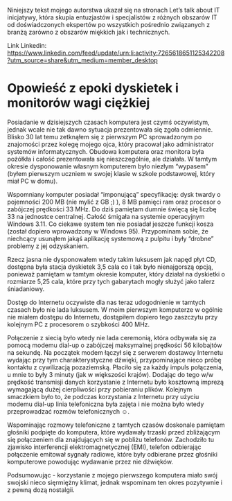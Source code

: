 Niniejszy tekst mojego autorstwa ukazał się na stronach Let’s talk about IT inicjatywy, która skupia entuzjastów i specjalistów z różnych obszarów IT od doświadczonych ekspertów po wszystkich pośrednio związanych z branżą zarówno z obszarów miękkich jak i technicznych. 


Link Linkedin: 
https://www.linkedin.com/feed/update/urn:li:activity:7265618651125342208?utm_source=share&utm_medium=member_desktop


 # Opowieść z epoki dyskietek i monitorów wagi ciężkiej


Posiadanie w dzisiejszych czasach komputera jest czymś oczywistym, jednak wcale nie tak dawno sytuacja prezentowała się zgoła odmiennie. Blisko 30 lat temu zetknąłem się z pierwszym PC sprowadzonym po znajomości przez kolegę mojego ojca, który pracował jako administrator systemów informatycznych. Obudowa komputera oraz monitora była pożółkła i całość prezentowała się nieszczególnie, ale działała. W tamtym okresie dysponowanie własnym komputerem było niezłym “wypasem” (byłem pierwszym uczniem w swojej klasie w szkole podstawowej, który miał PC w domu).


Wspomniany komputer posiadał “imponującą” specyfikację: dysk twardy o pojemności 200 MB (nie mylić z GB ;) ), 8 MB pamięci ram oraz procesor o zabójczej prędkości 33 MHz. Do dziś pamiętam dumnie święcą się liczbę 33 na jednostce centralnej. Całość śmigała na systemie operacyjnym Windows 3.11. Co ciekawe system ten nie posiadał jeszcze funkcji kosza (został dopiero wprowadzony w Windows 95). Przypominam sobie, że niechcący usunąłem jakąś aplikację systemową z pulpitu i były “drobne” problemy z jej odzyskaniem.


Rzecz jasna nie dysponowałem wtedy takim luksusem jak napęd płyt CD, dostępna była stacja dyskietek 3,5 cala co i tak było nienajgorszą opcją, ponieważ pamiętam w tamtym okresie komputer, który działał na dyskietki o rozmiarze 5,25 cala, które przy tych gabarytach mogły służyć jako talerz śniadaniowy. 


Dostęp do Internetu oczywiste dla nas teraz udogodnienie w tamtych czasach było nie lada luksusem. W moim pierwszym komputerze w ogólnie nie miałem dostępu do Internetu, dostąpiłem dopiero tego zaszczytu przy kolejnym PC z procesorem o szybkości 400 MHz.


Połączenie z siecią było wtedy nie lada ceremonią, która odbywała się za pomocą modemu dial-up o zabójczej maksymalnej prędkości 56 kilobajtów na sekundę. Na początek modem łączył się z serwerem dostawcy Internetu wydając przy tym charakterystyczne dźwięki, przypominające nieco próbę kontaktu z cywilizacją pozaziemską. Płaciło się za każdy impuls połączenia, u mnie to były 3 minuty (jak w większości krajów). Dodając do tego w/w prędkość transmisji danych korzystanie z Internetu było kosztowną imprezą wymagającą dużej cierpliwości przy pobieraniu plików. Kolejnym smaczkiem było to, że podczas korzystania z Internetu przy użyciu modemu dial-up linia telefoniczna była zajęta i nie można było wtedy przeprowadzać rozmów telefonicznych ☺. 


Wspominając rozmowy telefoniczne z tamtych czasów doskonale pamiętam głośniki podpięte do komputera, które wydawały trzaski przed zbliżającym się połączeniem dla znajdujących się w pobliżu telefonów. Zachodziło tu zjawisko interferencji elektromagnetycznej (EMI), telefon odbierając połączenie emitował sygnały radiowe, które były odbierane przez głośniki komputerowe powodując wydawanie przez nie dźwięków. 


Podsumowując - korzystanie z mojego pierwszego komputera miało swój swojski nieco sięrmiężny klimat, jednak wspominam ten okres pozytywnie i z pewną dozą nostalgii.



